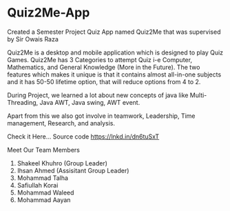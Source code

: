 # Quiz2Me-App
Created a Semester Project Quiz App named Quiz2Me that was supervised by Sir Owais Raza

Quiz2Me is a desktop and mobile application which is designed to play Quiz Games. Quiz2Me has 3 Categories to attempt Quiz i-e Computer, Mathematics, and General Knowledge (More in the Future).
The two features which makes it unique is that it contains almost all-in-one subjects and it has 50-50 lifetime option, that will reduce options from 4 to 2.

During Project, we learned a lot about new concepts of java like Multi-Threading, Java AWT, Java swing, AWT event.

Apart from this we also got involve in teamwork, Leadership, Time management, Research, and analysis.

Check it Here...
Source code https://lnkd.in/dn6tuSxT

Meet Our Team Members
1. Shakeel Khuhro (Group Leader)
1. Ihsan Ahmed (Assisitant Group Leader)
1. Mohammad Talha
1. Safiullah Korai
1. Mohammad Waleed
1. Mohammad Aayan

